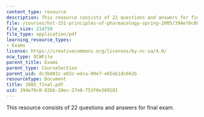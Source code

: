 ```yaml
---
content_type: resource
description: This resource consists of 22 questions and answers for final exam.
file: /courses/hst-151-principles-of-pharmacology-spring-2005/394e70c082bb20ec27e0753f0e309181_2005_final.pdf
file_size: 214759
file_type: application/pdf
learning_resource_types:
- Exams
license: https://creativecommons.org/licenses/by-nc-sa/4.0/
ocw_type: OCWFile
parent_title: Exams
parent_type: CourseSection
parent_uid: dc3b001c-a02c-edca-09e7-e65eb1dc662b
resourcetype: Document
title: 2005_final.pdf
uid: 394e70c0-82bb-20ec-27e0-753f0e309181
---
```

This resource consists of 22 questions and answers for final exam.